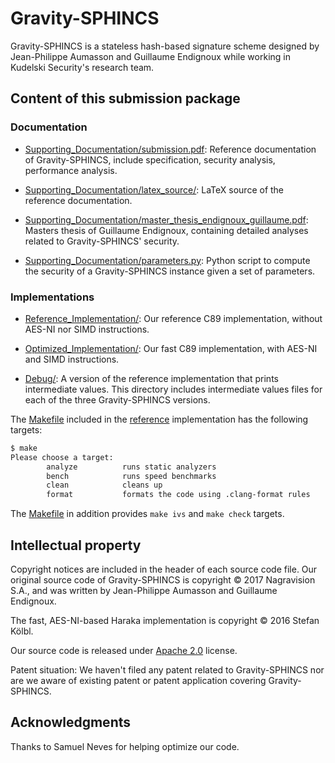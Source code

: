 # Gravity-SPHINCS

Gravity-SPHINCS is a stateless hash-based signature scheme designed by Jean-Philippe Aumasson and Guillaume Endignoux while working in Kudelski Security's research team.

## Content of this submission package

### Documentation

* [Supporting_Documentation/submission.pdf](Supporting_Documentation/submission.pdf): Reference documentation of Gravity-SPHINCS, include specification, security analysis, performance analysis.

* [Supporting_Documentation/latex_source/](Supporting_Documentation/latex_source/): LaTeX source of the reference documentation.

* [Supporting_Documentation/master_thesis_endignoux_guillaume.pdf](Supporting_Documentation/master_thesis_endignoux_guillaume.pdf): Masters thesis of Guillaume Endignoux, containing detailed analyses related to Gravity-SPHINCS' security.

* [Supporting_Documentation/parameters.py](Supporting_Documentation/parameters.py): Python script to compute the security of a Gravity-SPHINCS instance given a set of parameters.

### Implementations

* [Reference_Implementation/](Reference_Implementation): Our reference C89 implementation, without AES-NI nor SIMD instructions.

* [Optimized_Implementation/](Optimized_Implementation): Our fast C89 implementation, with AES-NI and SIMD instructions.

* [Debug/](Debug): A version of the reference implementation that prints intermediate values. This directory includes intermediate values files for each of the three Gravity-SPHINCS versions.

The [Makefile](Reference_Implementation/Makefile) included in the [reference](Reference_Implementation) implementation has the following targets:

```bash
$ make
Please choose a target:
        analyze          runs static analyzers
        bench            runs speed benchmarks
        clean            cleans up
        format           formats the code using .clang-format rules
```

The [Makefile](Debug/Makefile) in addition provides `make ivs` and `make check` targets.

## Intellectual property

Copyright notices are included in the header of each source code file.
Our original source code of Gravity-SPHINCS is copyright © 2017 Nagravision S.A., and was written by Jean-Philippe Aumasson and Guillaume Endignoux.

The fast, AES-NI-based Haraka implementation is copyright © 2016 Stefan Kölbl.

Our source code is released under [Apache 2.0](https://www.apache.org/licenses/LICENSE-2.0) license.

Patent situation: We haven't filed any patent related to Gravity-SPHINCS nor are we aware of existing patent or patent application covering Gravity-SPHINCS.

## Acknowledgments

Thanks to Samuel Neves for helping optimize our code.
